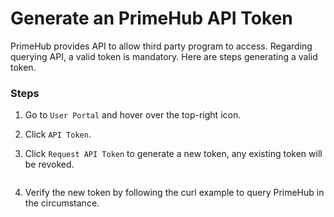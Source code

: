 # Generate an PrimeHub API Token

PrimeHub provides API to allow third party program to access. Regarding querying API, a valid token is mandatory. Here are steps generating a valid token.

### Steps

1. Go to `User Portal` and hover over the top-right icon.
2. Click `API Token`.
3.  Click `Request API Token` to generate a new token, any existing token will be revoked.

    <figure><img src="../../../.gitbook/assets/api_token.png" alt=""><figcaption></figcaption></figure>
4. Verify the new token by following the curl example to query PrimeHub in the circumstance.
